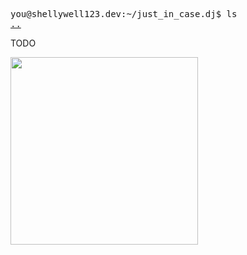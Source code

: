 <pre>
you@shellywell123.dev:~/just_in_case.dj$ ls
<a href="https://shellywell123.dev/tree/projects/index.html">..</a>
</pre>

TODO
<p float="middle">
  <img src="https://shellywell123.dev/assets/beatscase.jpeg" width="300" />
</p>
